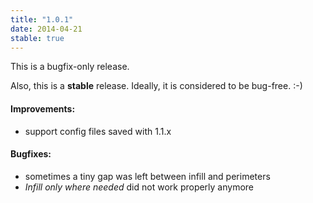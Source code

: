 ```yaml
---
title: "1.0.1"
date: 2014-04-21
stable: true
---
```


This is a bugfix-only release.

Also, this is a **stable** release. Ideally, it is considered to be bug-free. :-)

#### Improvements:

*   support config files saved with 1.1.x

#### Bugfixes:

*   sometimes a tiny gap was left between infill and perimeters
*   _Infill only where needed_ did not work properly anymore


